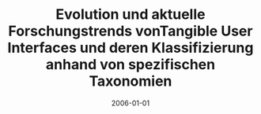 ---
abstract: ''
authors:
- Ursula Markewicz
date: '2006-01-01'
featured: false
links:
- name: Publik
  url: https://publik.tuwien.ac.at/showentry.php?ID=140854&lang=2
publication_types:
- '7'
publishDate: '2006-01-01'
title: Evolution und aktuelle Forschungstrends vonTangible User Interfaces und deren
  Klassifizierung anhand von spezifischen Taxonomien
url_pdf: ''
---